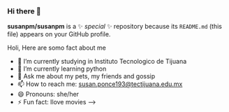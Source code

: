 ### Hi there 👋

**susanpm/susanpm** is a ✨ _special_ ✨ repository because its `README.md` (this file) appears on your GitHub profile.

Holi, Here are somo fact about me 

- 🔭 I’m currently studying in Instituto Tecnologico de Tijuana 
- 🌱 I’m currently learning python 
- 💬 Ask me about my pets, my friends and gossip 
- 📫 How to reach me: susan.ponce193@tectijuana.edu.mx
- 😄 Pronouns: she/her 
- ⚡ Fun fact: Ilove movies 
-->
